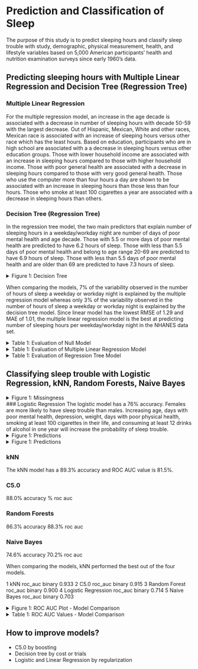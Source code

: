# Prediction and Classification of Sleep
The purpose of this study is to predict sleeping hours and classify sleep trouble with study, demographic, physical measurement, health, and lifestyle variables based on 5,000 American participants’ health and nutrition examination surveys since early 1960’s data.

## Predicting sleeping hours with Multiple Linear Regression and Decision Tree (Regression Tree)
### Multiple Linear Regression
For the multiple regression model, an increase in the age decade is associated with a decrease in number of sleeping hours with decade 50-59 with the largest decrease. Out of Hispanic, Mexican, White and other races, Mexican race is associated with an increase of sleeping hours versus other race which has the least hours. Based on education, participants who are in high school are associated with a a decrease in sleeping hours versus other education groups. Those with lower household income are associated with an increase in sleeping hours compared to those with higher household income. Those with poor general health are associated with a decrease in sleeping hours compared to those with very good general health. Those who use the computer more than four hours a day are shown to be associated with an increase in sleeping hours than those less than four hours. Those who smoke at least 100 cigarettes a year are associated with a decrease in sleeping hours than others.

### Decision Tree (Regression Tree)
In the regression tree model, the two main predictors that explain number of sleeping hours in a weekday/workday night are number of days of poor mental health and age decade. Those with 5.5 or more days of poor mental health are predicted to have 6.2 hours of sleep. Those with less than 5.5 days of poor mental health and belong to age range 20-69 are predicted to have 6.9 hours of sleep. Those with less than 5.5 days of poor mental health and are older than 69 are predicted to have 7.3 hours of sleep.


<details><summary>Figure 1: Decision Tree</summary>
<p>
![](https://github.com/ihnguyen/nutrition/blob/main/decision_tree.png)
</p>
</details>

When comparing the models, 7% of the variability observed in the number of hours of sleep a weekday or workday night is explained by the multiple regression model whereas only 3% of the variability observed in the number of hours of sleep a weekday or workday night is explained by the decision tree model. Since linear model has the lowest RMSE of 1.29 and MAE of 1.01, the multiple linear regression model is the best at predicting number of sleeping hours per weekday/workday night in the NHANES data set.

<details><summary>Table 1: Evaluation of Null Model</summary>
<p>
![](https://github.com/ihnguyen/nutrition/blob/main/null.png)
</p>
</details>

<details><summary>Table 1: Evaluation of Multiple Linear Regression Model</summary>
<p>
![](https://github.com/ihnguyen/nutrition/blob/main/mlr.png)
</p>
</details>

<details><summary>Table 1: Evaluation of Regression Tree Model</summary>
<p>

![regression_tree2](https://user-images.githubusercontent.com/73903035/220228992-e25306a3-9647-4bbd-8d56-db8e67f9e9c2.png)

</p>
</details>




## Classifying sleep trouble with Logistic Regression, kNN, Random Forests, Naive Bayes
<details><summary>Figure 1: Missingness</summary>
<p>
![](https://github.com/ihnguyen/nutrition/blob/main/missingness.png)
</p>
</details>
### Logistic Regression
The logistic model has a 76% accuracy. Females are more likely to have sleep trouble than males. Increasing age, days with poor mental health, depression, weight, days with poor physical health, smoking at least 100 cigarettes in their life, and consuming at least 12 drinks of alcohol in one year will increase the probability of sleep trouble.

<details><summary>Figure 1: Predictions</summary>
<p>
![](https://github.com/ihnguyen/nutrition/blob/main/predictors_1.png)
</p>
</details>

<details><summary>Figure 1: Predictions</summary>
<p>
![](https://github.com/ihnguyen/nutrition/blob/main/predictors_2.png)
</p>
</details>

### kNN
The kNN model has a 89.3% accuracy and ROC AUC value is 81.5%.

### C5.0
88.0% accuracy % roc auc

### Random Forests
86.3% accuracy 88.3% roc auc

### Naive Bayes
74.6% accuracy 70.2% roc auc

When comparing the models, kNN performed the best out of the four models.

1 kNN roc_auc binary 0.933 2 C5.0 roc_auc binary 0.915 3 Random Forest roc_auc binary 0.900 4 Logistic Regression roc_auc binary 0.714 5 Naive Bayes roc_auc binary 0.703

<details><summary>Figure 1: ROC AUC Plot - Model Comparison</summary>
<p>
![](https://github.com/ihnguyen/nutrition/blob/main/rocauc.png)
</p>
</details>

<details><summary>Table 1: ROC AUC Values - Model Comparison</summary>
<p>
![](https://github.com/ihnguyen/nutrition/blob/main/rocauc.png)
</p>
</details>

## How to improve models?
- C5.0 by boosting
- Decision tree by cost or trials
- Logistic and Linear Regression by regularization
